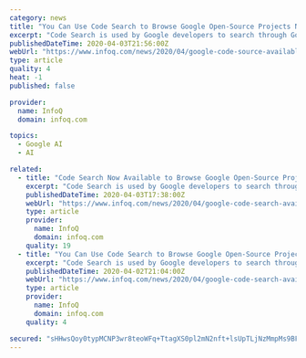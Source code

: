 ```yaml
---
category: news
title: "You Can Use Code Search to Browse Google Open-Source Projects Now"
excerpt: "Code Search is used by Google developers to search through Google's huge internal codebase. Now, Google has made it accessible to everyone to explore and better understand Google's open source projects, including TensorFlow, Go, Angular, and many others. CodeSearch aims to make it easier for developers to move through a codebase, find functions ..."
publishedDateTime: 2020-04-03T21:56:00Z
webUrl: "https://www.infoq.com/news/2020/04/google-code-source-available/"
type: article
quality: 4
heat: -1
published: false

provider:
  name: InfoQ
  domain: infoq.com

topics:
  - Google AI
  - AI

related:
  - title: "Code Search Now Available to Browse Google Open-Source Projects"
    excerpt: "Code Search is used by Google developers to search through Google's huge internal codebase. Now, Google has made it accessible to everyone to explore and better understand Google's open source projects, including TensorFlow, Go, Angular, and many others. CodeSearch aims to make it easier for developers to move through a codebase, find functions ..."
    publishedDateTime: 2020-04-03T17:38:00Z
    webUrl: "https://www.infoq.com/news/2020/04/google-code-search-available/"
    type: article
    provider:
      name: InfoQ
      domain: infoq.com
    quality: 19
  - title: "You Can Use Code Search to Browse Google Open-Source Projects Now"
    excerpt: "Code Search is used by Google developers to search through Google's huge internal codebase. Now, Google has made it accessible to everyone to explore and better understand Google's open source projects, including TensorFlow, Go, Angular, and many others. CodeSearch aims to make it easier for developers to move through a codebase, find functions ..."
    publishedDateTime: 2020-04-02T21:04:00Z
    webUrl: "https://www.infoq.com/news/2020/04/google-code-search-available/"
    type: article
    provider:
      name: InfoQ
      domain: infoq.com
    quality: 4

secured: "sHHwsQoy0typMCNP3wr8teoWFq+TtagXS0pl2mN2nft+lsUpTLjNzMmpMs9BFZvh/6IjEvT2hULceS+jxaFSpswrbjMmdfUTnm+nA6/k2Bcy+5EiHnrQK65HxRc4W4RKQZ9jhKAIIeFrWJDqf2j7cuVuYqq/eQ8h6/4VbRt7bjrHlQwWglss8mc6Ya6CqZhqkIihtcw+QggALgamcgi2KuNJFUk3IooYd1RW4DjvoAn4iACqcQ6gcAXV6qemJfbt9LvaBWtXDnIIK+r/jPm3l3kwMW47+PSrUOwqV5GrkyLQlqNh9MpZt8J6zrcOve5s;x9/FUDPL1M5kO1Qloc4VjA=="
---
```


